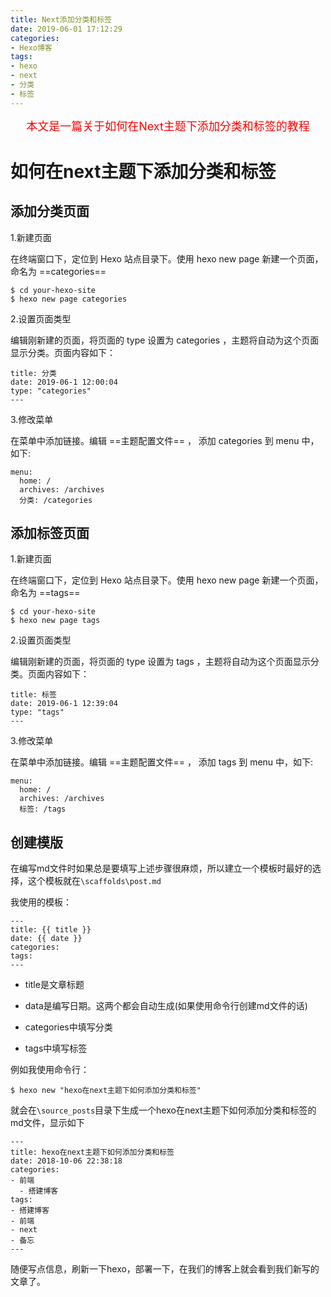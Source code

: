 ```yaml
---
title: Next添加分类和标签
date: 2019-06-01 17:12:29
categories: 
- Hexo博客
tags:
- hexo
- next
- 分类
- 标签
---
```


<center><font size=4 color="red">本文是一篇关于如何在Next主题下添加分类和标签的教程</font></center>

<!--more-->

# 如何在next主题下添加分类和标签

## 添加分类页面

1.新建页面

在终端窗口下，定位到 Hexo 站点目录下。使用 hexo new page 新建一个页面，命名为 ==categories==

```shell
$ cd your-hexo-site
$ hexo new page categories
```

2.设置页面类型

编辑刚新建的页面，将页面的 type 设置为 categories ，主题将自动为这个页面显示分类。页面内容如下：

```shell
title: 分类
date: 2019-06-1 12:00:04
type: "categories"
---
```

3.修改菜单

在菜单中添加链接。编辑 ==主题配置文件== ， 添加 categories 到 menu 中，如下:

```shell
menu:
  home: /
  archives: /archives
  分类: /categories
```

## 添加标签页面

1.新建页面

在终端窗口下，定位到 Hexo 站点目录下。使用 hexo new page 新建一个页面，命名为 ==tags==

```shell
$ cd your-hexo-site
$ hexo new page tags
```

2.设置页面类型

编辑刚新建的页面，将页面的 type 设置为 tags ，主题将自动为这个页面显示分类。页面内容如下：

```shell
title: 标签
date: 2019-06-1 12:39:04
type: "tags"
---
```

3.修改菜单

在菜单中添加链接。编辑 ==主题配置文件== ， 添加 tags 到 menu 中，如下:

```shell
menu:
  home: /
  archives: /archives
  标签: /tags
```

## 创建模版

在编写md文件时如果总是要填写上述步骤很麻烦，所以建立一个模板时最好的选择，这个模板就在`\scaffolds\post.md`

我使用的模板：

```shell
---
title: {{ title }}
date: {{ date }}
categories:
tags:
---
```

* title是文章标题

* data是编写日期。这两个都会自动生成(如果使用命令行创建md文件的话)

* categories中填写分类

* tags中填写标签

例如我使用命令行：

```shell
$ hexo new "hexo在next主题下如何添加分类和标签"
```

就会在`\source_posts`目录下生成一个hexo在next主题下如何添加分类和标签的md文件，显示如下

```shell
---
title: hexo在next主题下如何添加分类和标签
date: 2018-10-06 22:38:18
categories:
- 前端
  - 搭建博客
tags:
- 搭建博客
- 前端
- next
- 备忘
---
```

随便写点信息，刷新一下hexo，部署一下，在我们的博客上就会看到我们新写的文章了。


